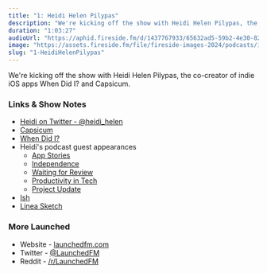 ```yaml
---
title: "1: Heidi Helen Pilypas"
description: "We're kicking off the show with Heidi Helen Pilypas, the co-creator of indie iOS apps When Did I? and Capsicum."
duration: "1:03:27"
audioUrl: "https://aphid.fireside.fm/d/1437767933/65632ad5-59b2-4e30-82d1-13845dce07dd/0f62c1a1-952d-4131-9bbf-1c75022d9053.mp3"
image: "https://assets.fireside.fm/file/fireside-images-2024/podcasts/images/6/65632ad5-59b2-4e30-82d1-13845dce07dd/episodes/0/0f62c1a1-952d-4131-9bbf-1c75022d9053/cover.jpg?v=1"
slug: "1-HeidiHelenPilypas"
---
```


<p>We&#39;re kicking off the show with Heidi Helen Pilypas, the co-creator of indie iOS apps When Did I? and Capsicum.</p>

<h3>Links &amp; Show Notes</h3>

<ul>
<li><a href="https://twitter.com/heidi_helen" rel="nofollow">Heidi on Twitter - @heidi_helen</a></li>
<li><a href="https://apps.apple.com/us/app/capsicum-by-illuminated-bits/id1250939452" rel="nofollow">Capsicum</a></li>
<li><a href="https://apps.apple.com/us/app/when-did-i/id1463692593" rel="nofollow">When Did I?</a></li>
<li>Heidi&#39;s podcast guest appearances

<ul>
<li><a href="https://appstories.net/episodes/66/" rel="nofollow">App Stories</a></li>
<li><a href="https://independence.fm/45" rel="nofollow">Independence</a></li>
<li><a href="https://www.waitingforreview.com/134" rel="nofollow">Waiting for Review</a></li>
<li><a href="https://productivityintech.transistor.fm/episodes/heidi-helen-is-a-designer-developer-business-owner" rel="nofollow">Productivity in Tech</a></li>
<li><a href="https://project-update.com/4" rel="nofollow">Project Update</a></li>
</ul></li>
<li><a href="https://twitter.com/ishabazz" rel="nofollow">Ish</a></li>
<li><a href="https://apps.apple.com/us/app/linea-sketch/id1094770251" rel="nofollow">Linea Sketch</a></li>
</ul>

<h3>More Launched</h3>

<ul>
<li>Website - <a href="https://launchedfm.com" rel="nofollow">launchedfm.com</a></li>
<li>Twitter - <a href="https://twitter.com/launchedfm" rel="nofollow">@LaunchedFM</a></li>
<li>Reddit - <a href="https://www.reddit.com/r/LaunchedFM/" rel="nofollow">/r/LaunchedFM</a></li>
</ul>
